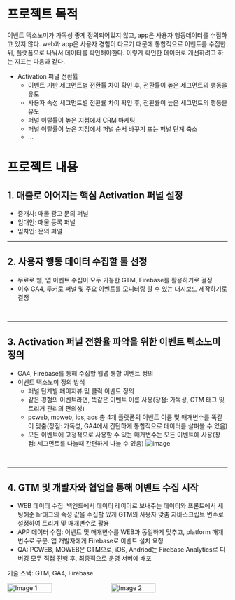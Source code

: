 # 프로젝트 목적
이벤트 택소노미가 가독성 좋게 정의되어있지 않고, app은 사용자 행동데이터를 수집하고 있지 않다. web과 app은 사용자 경험이 다르기 때문에 통합적으로 이벤트를 수집한 뒤, 플랫폼으로 나눠서 데이터를 확인해야한다. 이렇게 확인한 데이터로 개선하려고 하는 지표는 다음과 같다.
- Activation 퍼널 전환률
    - 이벤트 기반 세그먼트별 전환률 차이 확인 후, 전환률이 높은 세그먼트의 행동을 유도
    - 사용자 속성 세그먼트별 전환률 차이 확인 후, 전환률이 높은 세그먼트의 행동을 유도
    - 퍼널 이탈률이 높은 지점에서 CRM 마케팅
    - 퍼널 이탈률이 높은 지점에서 퍼널 순서 바꾸기 또는 퍼널 단계 축소
    - ...

# 프로젝트 내용
## 1. 매출로 이어지는 핵심 Activation 퍼널 설정
- 중개사: 매물 광고 문의 퍼널
- 임대인: 매물 등록 퍼널
- 임차인: 문의 퍼널

----

## 2. 사용자 행동 데이터 수집할 툴 선정
- 무료로 웹, 앱 이벤트 수집이 모두 가능한 GTM, Firebase를 활용하기로 결정
- 이후 GA4, 루커로 퍼널 및 주요 이벤트를 모니터링 할 수 있는 대시보드 제작하기로 결정
<br>

----

## 3. Activation 퍼널 전환율 파악을 위한 이벤트 텍소노미 정의
- GA4, Firebase를 통해 수집할 웹앱 통합 이벤트 정의
- 이벤트 택소노미 정의 방식
    - 퍼널 단계별 페이지뷰 및 클릭 이벤트 정의
    - 같은 경험의 이벤트라면, 똑같은 이벤트 이름 사용(장점: 가독성, GTM 태그 및 트리거 관리의 편의성)
    - pcweb, moweb, ios, aos 총 4개 플랫폼의 이벤트 이름 및 매개변수를 똑같이 맞춤(장점: 가독성, GA4에서 간단하게 통합적으로 데이터를 살펴볼 수 있음)
    - 모든 이벤트에 고정적으로 사용할 수 있는 매개변수는 모든 이벤트에 사용(장점: 세그먼트를 나눌때 간편하게 나눌 수 있음)
![image](https://github.com/user-attachments/assets/828096b3-fe88-4ffd-9085-cc6acedcb7b0)
<br>

----

## 4. GTM 및 개발자와 협업을 통해 이벤트 수집 시작
- WEB 데이터 수집: 백엔드에서 데이터 레이어로 보내주는 데이터와 프론트에서 세팅해준 hr태그의 속성 값을 수집할 있게 GTM의 사용자 맞춤 자바스크립트 변수로 설정하여 트리거 및 매개변수로 활용
- APP 데이터 수집: 이벤트 및 매개변수를 WEB과 동일하게 맞추고, platform 매개변수로 구분. 앱 개발자에게 Firebase로 이벤트 설치 요청
- QA: PCWEB, MOWEB은 GTM으로, iOS, Andriod는 Firebase Analytics로 디버깅 모두 직접 진행 후, 최종적으로 운영 서버에 배포

 기술 스택: GTM, GA4, Firebase
  
<div style="display: flex; align-items: center; gap: 10px;">
    <img src="https://github.com/user-attachments/assets/57b82158-ef1f-439f-b1dc-d5f1a276438a" alt="Image 1" style="width: 45%;"/>
    <img src="https://github.com/user-attachments/assets/7b0656c9-5519-47ba-9407-d0d638af4c83" alt="Image 2" style="width: 45%;"/>
</div>
